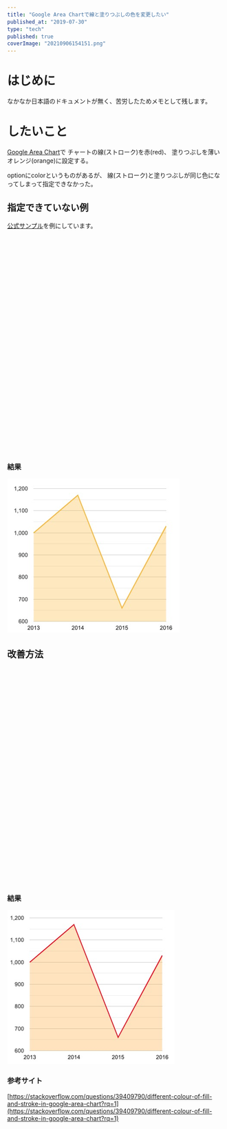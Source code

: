 ```yaml
---
title: "Google Area Chartで線と塗りつぶしの色を変更したい"
published_at: "2019-07-30"
type: "tech"
published: true
coverImage: "20210906154151.png"
---
```


# はじめに

なかなか日本語のドキュメントが無く、苦労したためメモとして残します。

# したいこと

[Google Area Chart](https://developers.google.com/chart/interactive/docs/gallery/areachart?hl=ja)で チャートの線(ストローク)を赤(red)、 塗りつぶしを薄いオレンジ(orange)に設定する。

optionにcolorというものがあるが、 線(ストローク)と塗りつぶしが同じ色になってしまって指定できなかった。

## 指定できていない例

[公式サンプル](https://developers.google.com/chart/interactive/docs/gallery/areachart?hl=ja)を例にしています。

<html>
<head>
<script type="text/javascript" src="https://www.gstatic.com/charts/loader.js"></script>
<script type="text/javascript">
google.charts.load('current', { 'packages': \['corechart'\] });
google.charts.setOnLoadCallback(drawChart);
function drawChart() {
var data = google.visualization.arrayToDataTable(\[
\['Year', 'price'\],
\['2013', 1000\],
\['2014', 1170\],
\['2015', 660\],
\['2016', 1030\],
\]);
var options = { colors: \['orange'\] };
var chart = new google.visualization.AreaChart(document.getElementById('chart\_div'));
chart.draw(data, options);
}
</script>
</head>
<body>
<div id="chart\_div" style="width: 500px; height: 500px;"></div>
</body>
</html>

### 結果

![f:id:gdtypk:20210906154151p:plain](/images/20210906154151.png)

## 改善方法

<html>
<head>
<script type="text/javascript" src="https://www.gstatic.com/charts/loader.js"></script>
<script type="text/javascript">
google.charts.load('current', { 'packages': \['corechart'\] });
google.charts.setOnLoadCallback(drawChart);
function drawChart() {
var areaStyle = 'fill-color: orange; stroke-color: red;';
var dataTable = new google.visualization.DataTable({
cols: \[
{ label: 'Year', type: 'string' },
{ label: 'price', type: 'number' },
{ role: 'style', type: 'string' },
\],
rows: \[
{ c: \[{ v: '2013' }, { v: 1000 }, { v: areaStyle }\] },
{ c: \[{ v: '2014' }, { v: 1170 }, { v: areaStyle }\] },
{ c: \[{ v: '2015' }, { v: 660 }, { v: areaStyle }\] },
{ c: \[{ v: '2016' }, { v: 1030 }, { v: areaStyle }\] },
\],
});
var chart = new google.visualization.AreaChart(document.getElementById('chart\_div'));
chart.draw(dataTable);
}
</script>
</head>
<body>
<div id="chart\_div" style="width: 500px; height: 500px;"></div>
</body>
</html>

### 結果

![f:id:gdtypk:20210906154213p:plain](/images/20210906154213.png)

### 参考サイト

[](https://stackoverflow.com/questions/39409790/different-colour-of-fill-and-stroke-in-google-area-chart?rq=1)[https://stackoverflow.com/questions/39409790/different-colour-of-fill-and-stroke-in-google-area-chart?rq=1](https://stackoverflow.com/questions/39409790/different-colour-of-fill-and-stroke-in-google-area-chart?rq=1)
